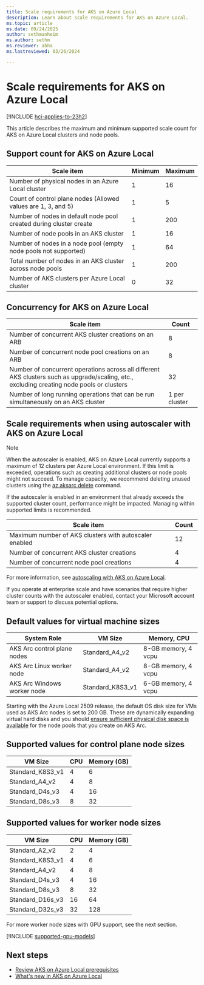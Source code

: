 ```yaml
---
title: Scale requirements for AKS on Azure Local
description: Learn about scale requirements for AKS on Azure Local.
ms.topic: article
ms.date: 09/24/2025
author: sethmanheim
ms.author: sethm 
ms.reviewer: abha
ms.lastreviewed: 03/26/2024

---
```


# Scale requirements for AKS on Azure Local

[!INCLUDE [hci-applies-to-23h2](includes/hci-applies-to-23h2.md)]

This article describes the maximum and minimum supported scale count for AKS on Azure Local clusters and node pools.

## Support count for AKS on Azure Local

| Scale item   | Minimum  | Maximum |
|--------------|----------|---------|
| Number of physical nodes in an Azure Local cluster  | 1  | 16 |
| Count of control plane nodes (Allowed values are 1, 3, and 5)  | 1 | 5 |
| Number of nodes in default node pool created during cluster create  | 1 | 200 |
| Number of node pools in an AKS cluster  | 1  | 16  |
| Number of nodes in a node pool (empty node pools not supported)  | 1 | 64 |
| Total number of nodes in an AKS cluster across node pools | 1 | 200 |
| Number of AKS clusters per Azure Local cluster | 0 | 32 |

## Concurrency for AKS on Azure Local

| Scale item  | Count  |
|-------------|--------|
| Number of concurrent AKS cluster creations on an ARB  | 8 |
| Number of concurrent node pool creations on an ARB  | 8  |
| Number of concurrent operations across all different AKS clusters such as upgrade/scaling, etc., excluding creating node pools or clusters  | 32 |
| Number of long running operations that can be run simultaneously on an AKS cluster  | 1 per cluster |

## Scale requirements when using autoscaler with AKS on Azure Local

> [!NOTE]
> When the autoscaler is enabled, AKS on Azure Local currently supports a maximum of 12 clusters per Azure Local environment. If this limit is exceeded, operations such as creating additional clusters or node pools might not succeed. To manage capacity, we recommend deleting unused clusters using the [az aksarc delete](/cli/azure/aksarc#az-aksarc-delete) command.
>
> If the autoscaler is enabled in an environment that already exceeds the supported cluster count, performance might be impacted. Managing within supported limits is recommended.

| Scale item  | Count  |
|-------------|--------|
| Maximum number of AKS clusters with autoscaler enabled | 12 |
| Number of concurrent AKS cluster creations | 4 |
| Number of concurrent node pool creations | 4 |

For more information, see [autoscaling with AKS on Azure Local](/azure/aks/aksarc/auto-scale-aks-arc).

If you operate at enterprise scale and have scenarios that require higher cluster counts with the autoscaler enabled, contact your Microsoft account team or support to discuss potential options.

## Default values for virtual machine sizes

| System Role                     | VM Size                                | Memory, CPU          |
|---------------------------------|----------------------------------------|----------------------|
| AKS Arc control plane nodes     | Standard_A4_v2                         | 8-GB memory, 4 vcpu  |
| AKS Arc Linux worker node       | Standard_A4_v2                         | 8-GB memory, 4 vcpu  |
| AKS Arc Windows worker node     | Standard_K8S3_v1                       | 6-GB memory, 4 vcpu  |

Starting with the Azure Local 2509 release, the default OS disk size for VMs used as AKS Arc nodes is set to 200 GB. These are dynamically expanding virtual hard disks and you should [ensure sufficient physical disk space is available](/windows-server/virtualization/hyper-v/best-practices-analyzer/ensure-sufficient-physical-disk-space-is-available-when-virtual-machines-use-dynamically?source=recommendations) for the node pools that you create on AKS Arc. 

## Supported values for control plane node sizes

| VM Size                     | CPU  | Memory (GB)  |
|-----------------------------|------|--------------|
| Standard_K8S3_v1            | 4    | 6            |
| Standard_A4_v2              | 4    | 8            |
| Standard_D4s_v3             | 4    | 16           |
| Standard_D8s_v3             | 8    | 32           |

## Supported values for worker node sizes

| VM Size                     | CPU  | Memory (GB)  |
|-----------------------------|------|--------------|
| Standard_A2_v2              | 2    | 4            |
| Standard_K8S3_v1            | 4    | 6            |
| Standard_A4_v2              | 4    | 8            |
| Standard_D4s_v3             | 4    | 16           |
| Standard_D8s_v3             | 8    | 32           |
| Standard_D16s_v3            | 16   | 64           |
| Standard_D32s_v3            | 32   | 128          |

For more worker node sizes with GPU support, see the next section.

[!INCLUDE [supported-gpu-models](includes/supported-gpu-models.md)]

## Next steps

- [Review AKS on Azure Local prerequisites](aks-hci-network-system-requirements.md)
- [What's new in AKS on Azure Local](aks-whats-new-local.md)
